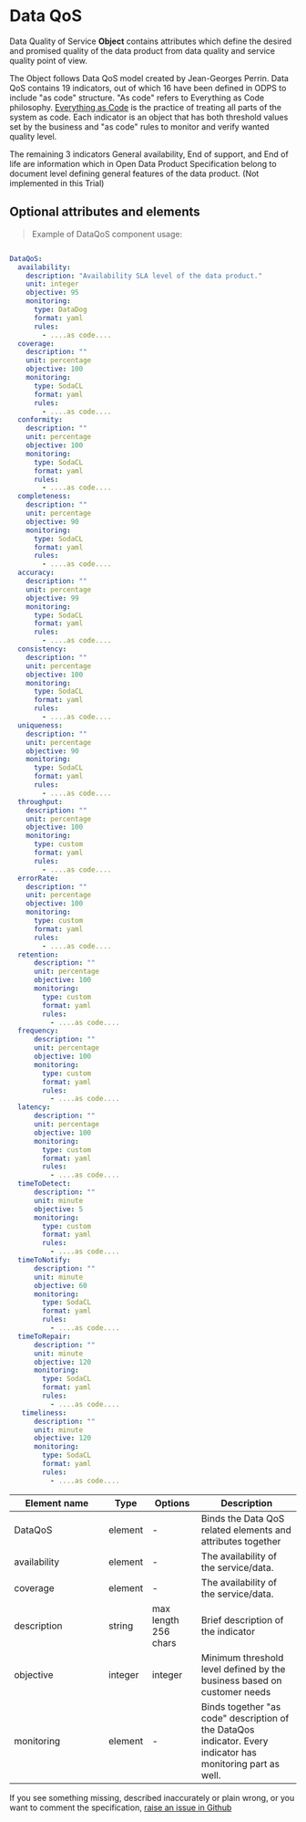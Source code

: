 # Data QoS 

Data Quality of Service **Object** contains attributes which define the desired and promised quality of the data product from data quality and service quality point of view. 

The Object follows Data QoS model created by Jean-Georges Perrin. Data QoS contains 19 indicators, out of which 16 have been defined in ODPS to include "as code" structure. "As code" refers to Everything as Code philosophy. [Everything as Code](https://www.dynatrace.com/news/blog/everything-as-code/) is the practice of treating all parts of the system as code. Each indicator is an object that has both threshold values set by the business and "as code" rules to monitor and verify wanted quality level.  

The remaining 3 indicators General availability, End of support, and End of life are information which in Open Data Product Specification belong to document level defining general features of the data product. (Not implemented in this Trial)

## Optional attributes and elements

> Example of DataQoS component usage:

```yml

DataQoS:
  availability:
    description: "Availability SLA level of the data product."
    unit: integer 
    objective: 95
    monitoring:
      type: DataDog  
      format: yaml 
      rules:
        - ....as code....
  coverage:
    description: ""
    unit: percentage 
    objective: 100
    monitoring:
      type: SodaCL  
      format: yaml 
      rules:
        - ....as code....
  conformity:
    description: "" 
    unit: percentage 
    objective: 100
    monitoring:
      type: SodaCL  
      format: yaml
      rules:
        - ....as code....
  completeness:
    description: "" 
    unit: percentage 
    objective: 90
    monitoring:
      type: SodaCL   
      format: yaml
      rules:
        - ....as code....
  accuracy:
    description: "" 
    unit: percentage 
    objective: 99
    monitoring:
      type: SodaCL   
      format: yaml
      rules:
        - ....as code....
  consistency:
    description: "" 
    unit: percentage 
    objective: 100
    monitoring:
      type: SodaCL   
      format: yaml
      rules:
        - ....as code....
  uniqueness:
    description: "" 
    unit: percentage 
    objective: 90
    monitoring:
      type: SodaCL   
      format: yaml
      rules:
        - ....as code....
  throughput:
    description: "" 
    unit: percentage 
    objective: 100
    monitoring:
      type: custom   
      format: yaml
      rules:
        - ....as code....
  errorRate:
    description: "" 
    unit: percentage 
    objective: 100
    monitoring:
      type: custom   
      format: yaml
      rules:
        - ....as code....
  retention:
      description: "" 
      unit: percentage 
      objective: 100
      monitoring:
        type: custom   
        format: yaml
        rules:
          - ....as code....
  frequency:
      description: "" 
      unit: percentage 
      objective: 100
      monitoring:
        type: custom   
        format: yaml
        rules:
          - ....as code....
  latency:
      description: "" 
      unit: percentage 
      objective: 100
      monitoring:
        type: custom   
        format: yaml
        rules:
          - ....as code....
  timeToDetect:
      description: "" 
      unit: minute 
      objective: 5
      monitoring:
        type: custom   
        format: yaml
        rules:
          - ....as code....
  timeToNotify:
      description: "" 
      unit: minute 
      objective: 60
      monitoring:
        type: SodaCL   
        format: yaml
        rules:
          - ....as code....
  timeToRepair:
      description: "" 
      unit: minute 
      objective: 120
      monitoring:
        type: SodaCL   
        format: yaml
        rules:
          - ....as code....
   timeliness:
      description: "" 
      unit: minute 
      objective: 120
      monitoring:
        type: SodaCL   
        format: yaml
        rules:
          - ....as code....
```

| <div style="width:150px">Element name</div>   | Type  | Options  | Description  |
|---|---|---|---|
| DataQoS | element | - | Binds the Data QoS related elements and attributes together |
| availability | element | - | The availability of the service/data. |
| coverage | element | - | The availability of the service/data. |
| description | string | max length 256 chars | Brief description of the indicator |
| objective | integer | integer | Minimum threshold level defined by the business based on customer needs |
| monitoring | element | - | Binds together "as code" description of the DataQos indicator. Every indicator has monitoring part as well. |

If you see something missing, described inaccurately or plain wrong, or you want to comment the specification, [raise an issue in Github](https://github.com/Open-Data-Product-Initiative/open-data-product-spec-dev/issues)
